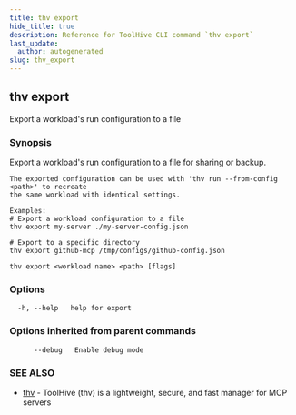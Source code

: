 ```yaml
---
title: thv export
hide_title: true
description: Reference for ToolHive CLI command `thv export`
last_update:
  author: autogenerated
slug: thv_export
---
```


## thv export

Export a workload's run configuration to a file

### Synopsis

Export a workload's run configuration to a file for sharing or backup.

	The exported configuration can be used with 'thv run --from-config <path>' to recreate
	the same workload with identical settings.

	Examples:
	# Export a workload configuration to a file
	thv export my-server ./my-server-config.json

	# Export to a specific directory
	thv export github-mcp /tmp/configs/github-config.json

```
thv export <workload name> <path> [flags]
```

### Options

```
  -h, --help   help for export
```

### Options inherited from parent commands

```
      --debug   Enable debug mode
```

### SEE ALSO

* [thv](thv.md)	 - ToolHive (thv) is a lightweight, secure, and fast manager for MCP servers

